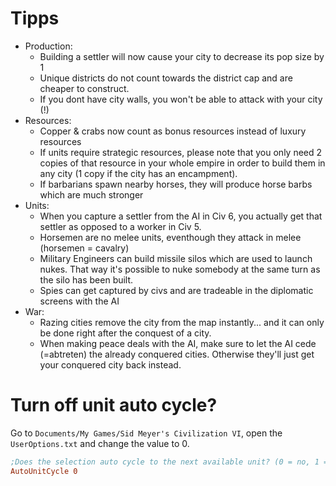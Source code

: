 # Tipps
* Production: 
  * Building a settler will now cause your city to decrease its pop size by 1
  * Unique districts do not count towards the district cap and are cheaper to construct.
  * If you dont have city walls, you won't be able to attack with your city (!)
* Resources: 
  * Copper & crabs now count as bonus resources instead of luxury resources
  * If units require strategic resources, please note that you only need 2 copies of that resource in your whole empire in order to build them in any city (1 copy if the city has an encampment).
  * If barbarians spawn nearby horses, they will produce horse barbs which are much stronger                 
* Units:
  * When you capture a settler from the AI in Civ 6, you actually get that settler as opposed to a worker in Civ 5.
  * Horsemen are no melee units, eventhough they attack in melee (horsemen = cavalry)
  * Military Engineers can build missile silos which are used to launch nukes. That way it's possible to nuke somebody at the same turn as the silo has been built.
  * Spies can get captured by civs and are tradeable in the diplomatic screens with the AI
* War:
  * Razing cities remove the city from the map instantly... and it can only be done right after the conquest of a city.
  * When making peace deals with the AI, make sure to let the AI cede (=abtreten) the already conquered cities. Otherwise they'll just get your conquered city back instead.

# Turn off unit auto cycle?
Go to `Documents/My Games/Sid Meyer's Civilization VI`, open the `UserOptions.txt` and change the value to 0.  
```ini
;Does the selection auto cycle to the next available unit? (0 = no, 1 = yes)  
AutoUnitCycle 0
```

